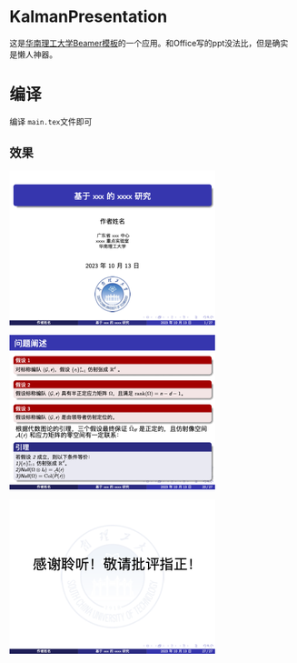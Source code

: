 # KalmanPresentation
这是[华南理工大学Beamer模板](https://github.com/mengchaoheng/SCUT_beamer)的一个应用。和Office写的ppt没法比，但是确实是懒人神器。

# 编译
编译 `main.tex`文件即可

## 效果 

![title](Fig/title.png)

![result](Fig/result.png)

![last](Fig/last.png)
